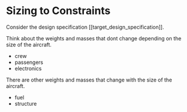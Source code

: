 # Sizing to Constraints

Consider the design specification [[target_design_specification]].

Think about the weights and masses that dont change depending on the size of the aircraft.
-	crew
-	passengers
-	electronics

There are other weights and masses that change with the size of the aircraft.
- fuel
- structure


